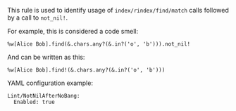This rule is used to identify usage of `index/rindex/find/match` calls
followed by a call to `not_nil!`.

For example, this is considered a code smell:

```
%w[Alice Bob].find(&.chars.any?(&.in?('o', 'b'))).not_nil!
```

And can be written as this:

```
%w[Alice Bob].find!(&.chars.any?(&.in?('o', 'b')))
```

YAML configuration example:

```
Lint/NotNilAfterNoBang:
  Enabled: true
```
